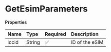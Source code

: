# GetEsimParameters

**Properties**

| Name  | Type   | Required | Description    |
| :---- | :----- | :------- | :------------- |
| iccid | String | ✅       | ID of the eSIM |

<!-- This file was generated by liblab | https://liblab.com/ -->
